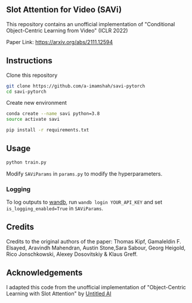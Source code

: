 ## Slot Attention for Video (SAVi)

This repository contains an unofficial implementation of "Conditional Object-Centric
Learning from Video" (ICLR 2022)

Paper Link: https://arxiv.org/abs/2111.12594

## Instructions

Clone this repository
```sh
git clone https://github.com/a-imamshah/savi-pytorch
cd savi-pytorch
```

Create new environment
```sh
conda create --name savi python=3.8
source activate savi
```

```sh
pip install -r requirements.txt
```

## Usage

```bash
python train.py
```

Modify `SAViParams` in `params.py` to modify the hyperparameters.

### Logging

To log outputs to [wandb](https://wandb.ai/home), run `wandb login YOUR_API_KEY` and set `is_logging_enabled=True` in `SAViParams`.

## Credits
Credits to the original authors of the paper: Thomas Kipf, Gamaleldin F. Elsayed, Aravindh Mahendran, Austin Stone,Sara Sabour, Georg Heigold, Rico Jonschkowski, Alexey Dosovitskiy & Klaus Greff.

## Acknowledgements
I adapted this code from the unofficial implementation of "Object-Centric Learning with Slot Attention" by [Untitled AI](https://github.com/untitled-ai/slot_attention)
